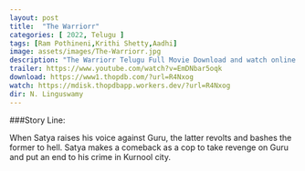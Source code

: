 ```yaml
---
layout: post
title:  "The Warriorr"
categories: [ 2022, Telugu ]
tags: [Ram Pothineni,Krithi Shetty,Aadhi]
image: assets/images/The-Warriorr.jpg
description: "The Warriorr Telugu Full Movie Download and watch online 720p low file size 500 mb."
trailer: https://www.youtube.com/watch?v=EmDNbar5oqk
download: https://www1.thopdb.com/?url=R4Nxog
watch: https://mdisk.thopdbapp.workers.dev/?url=R4Nxog
dir: N. Linguswamy
---
```


###Story Line:

When Satya raises his voice against Guru, the latter revolts and bashes the former to hell. Satya makes a comeback as a cop to take revenge on Guru and put an end to his crime in Kurnool city.
